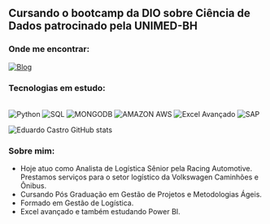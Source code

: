 ## **Cursando o bootcamp da DIO sobre Ciência de Dados patrocinado pela UNIMED-BH**

### **Onde me encontrar:**
[![Blog](https://img.shields.io/badge/LinkedIn-0077B5?style=for-the-badge&logo=linkedin&logoColor=white)](https://www.linkedin.com/in/eduardocastro-datascience/)

### **Tecnologias em estudo:**
<div style = "display: inline_block"><br/>
  <img alt= "Python" src="https://img.shields.io/badge/Python-3776AB?style=for-the-badge&logo=python&logoColor=white"/>
  <img alt= "SQL" src="https://img.shields.io/badge/MySQL-00000F?style=for-the-badge&logo=mysql&logoColor=white"/>
  <img alt= "MONGODB" src="https://img.shields.io/badge/MongoDB-4EA94B?style=for-the-badge&logo=mongodb&logoColor=white"/>
  <img alt= "AMAZON AWS" src="https://img.shields.io/badge/Amazon_AWS-232F3E?style=for-the-badge&logo=amazon-aws&logoColor=white"/>
  <img alt= "Excel Avançado" src="https://img.shields.io/badge/Microsoft_Excel-217346?style=for-the-badge&logo=microsoft-excel&logoColor=white"/>
  <img alt= "SAP" src="https://img.shields.io/badge/SAP-0FAAFF?style=for-the-badge&logo=sap&logoColor=white"/>
</div>  


![Eduardo Castro  GitHub stats](https://github-readme-stats.vercel.app/api?username=uercast&show_icons=true&theme=dracula)

### **Sobre mim:**
- Hoje atuo como Analista de Logística Sênior pela Racing Automotive. Prestamos serviços para o setor logístico da Volkswagen Caminhões e Ônibus.
- Cursando Pós Graduação em Gestão de Projetos e Metodologias Ágeis.
- Formado em Gestão de Logística.
- Excel avançado e também estudando Power BI.


<!--
**UERCAST/uercast** is a ✨ _special_ ✨ repository because its `README.md` (this file) appears on your GitHub profile.

Here are some ideas to get you started:

- 🔭 I’m currently working on ...
- 🌱 I’m currently learning ...
- 👯 I’m looking to collaborate on ...
- 🤔 I’m looking for help with ...
- 💬 Ask me about ...
- 📫 How to reach me: ...
- 😄 Pronouns: ...
- ⚡ Fun fact: ...
-->

